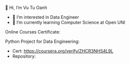 👋 Hi, I’m Vu Tu Oanh
- 👀 I’m interested in Data Engineer
- 🌱 I’m currently learning Computer Science at Open UNI
<!---
--->
Online Courses Certificate:

Python Project for Data Engineering: 
- Cert: https://coursera.org/verify/ZHCR3NHS4L9L
- Repository: 
